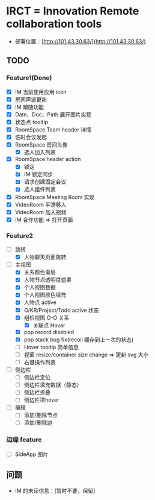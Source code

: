 # IRCT = Innovation Remote collaboration tools

- 部署位置：[http://101.43.30.63/](http://101.43.30.63/)

## TODO

### Feature1(Done)

- [x] IM 当前使用应用 icon
- [x] 房间声波更新
- [x] IM 跟随功能
- [x] Date、Doc、Path 展开图片实现
- [x] 状态点 tooltip
- [x] RoomSpace Team header 详情
- [x] 临时会议发起
- [x] RoomSpace 房间头像
  - [x] 选人加入列表
- [x] RoomSpace header action
  - [x] 锁定
  - [x] IM 锁定同步
  - [x] 请求创建固定会议
  - [x] 选人组件列表
- [x] RoomSpace Meeting Room 实现
- [x] VideoRoom 平滑移入
- [x] VideoRoom 加入视频
- [x] IM 合作功能 => 打开页面

### Feature2

- [ ] 跳转
  - [x] 人物聊天页面跳转
- [ ] 主视图
  - [x] 关系颜色渐层
  - [x] 人物节点透明度遮罩
  - [x] 个人视图数据
  - [x] 个人视图颜色填充
  - [x] 人物点 active
  - [x] O/KR/Project/Todo active 状态
  - [x] 组织视图 O-O 关系
    - [x] 关联点 Hover
  - [x] pop record disabled
  - [x] pop stack bug fix(recoil 缓存到上一次的状态)
  - [ ] Hover tooltip 简单信息
  - [ ] 视窗 resize/container size change => 更新 svg 大小
  - [ ] 右键操作列表
- [ ] 侧边栏
  - [ ] 侧边栏定位
  - [ ] 侧边栏填充数据（静态）
  - [ ] 侧边栏折叠
  - [ ] 侧边栏项hover
- [ ] 编辑
  - [ ] 添加/删除节点
  - [ ] 添加/删除边

### 边缘 feature

- [ ] SideApp 图片

## 问题

- IM 的未读信息：\[暂时不要，保留\]
